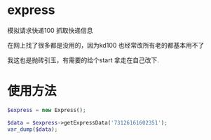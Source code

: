 # express
模拟请求快递100 抓取快递信息

在网上找了很多都是没用的，因为kd100 也经常改所有老的都基本用不了

我这也是抛砖引玉，有需要的给个start  拿走在自己改下.

# 使用方法

```php
$express = new Express();

$data = $express->getExpressData('73126161602351');
var_dump($data);
```

